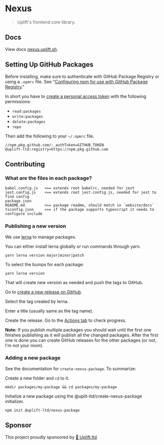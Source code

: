 # Nexus

> Uplift's frontend core library.

## Docs

View docs [nexus.uplift.sh](https://nexus.uplift.sh/).

## Setting Up GitHub Packages

Before installing, make sure to authenticate with GitHub Package Registry or using a `.npmrc` file.
See
"[Configuring npm for use with GitHub Package Registry](https://help.github.com/en/articles/configuring-npm-for-use-with-github-package-registry#authenticating-to-github-package-registry)."

In short you have to
[create a personal access token](https://docs.github.com/en/packages/publishing-and-managing-packages/about-github-packages#about-tokens)
with the following permissions:

- `read:packages`
- `write:packages`
- `delete:packages`
- `repo`

Then add the following to your `~/.npmrc` file.

    //npm.pkg.github.com/:_authToken=GITHUB_TOKEN
    @uplift-ltd:registry=https://npm.pkg.github.com

## Contributing

### What are the files in each package?

```
babel.config.js   <== extends root babelrc, needed for jest
jest.config.js    <== extends root jest.config.js, needed for jest to find config
package.json
README.md         <== package readme, should match in `website/docs`
tsconfig.json     <== if the package supports typescript it needs to configure include
```

### Publishing a new version

We use [lerna](https://github.com/lerna/lerna) to manage packages.

You can either install lerna globally or run commands through yarn.

    yarn lerna version major|minor|patch

To select the bumps for each package:

    yarn lerna version

That will create new version as needed and push the tags to GitHub.

Go to [create a new release on GitHub](https://github.com/uplift-ltd/nexus/releases/new).

Select the tag created by lerna.

Enter a title (usually same as the tag name).

Create the release. Go to the [Actions tab](https://github.com/uplift-ltd/nexus/actions) to check
progress.

**Note:** If you publish multiple packages you should wait until the first one finishes publishing
as it will publish all the changed packages. After the first one is done you can create GitHub
releases for the other packages (or not, I'm not your mom).

### Adding a new package

See the documentation for `create-nexus-package`. To summarize:

Create a new folder and `cd` to it.

    mkdir packages/my-package && cd packages/my-package

Initialize a new package using the @uplit-ltd/create-nexus-package initializer.

    npm init @uplift-ltd/nexus-package

## Sponsor

This project proudly sponsored by [🚀 Uplift.ltd](https://www.uplift.ltd).
